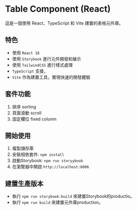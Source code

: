 # Table Component (React)

這是一個使用 React、TypeScript 和 Vite 建置的表格元件庫。

## 特色

- 使用 `React 18` 
- 使用 `Storybook` 進行元件開發和展示
- 使用 `TailwindCSS` 進行樣式處理
- `TypeScript` 支援，
- `Vite` 作為建置工具，實現快速的開發體驗

## 套件功能
1. 排序 sorting
2. 頁面滾動 scroll
3. 固定欄位 fixed column

## 開始使用
1. 複製儲存庫
2. 安裝相依套件: `npm install`
3. 啟動Storybook: `npm run storyybook`
4. 在瀏覽器中開啟 `http://localhost:6006`

## 建置生產版本

- 執行 `npm run storybook:build` 來建置Storybook的productio。
- 執行 `npm run build` 來建置元件庫production。


